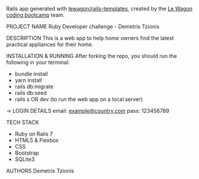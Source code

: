 Rails app generated with [lewagon/rails-templates](https://github.com/lewagon/rails-templates), created by the [Le Wagon coding bootcamp](https://www.lewagon.com) team.

PROJECT NAME
Ruby Developer challenge - Demetris Tzionis

DESCRIPTION
This is a web app to help home owners find the latest practical appliances for their home.

INSTALLATION & RUNNING
After forking the repo, you should run the following in your terminal:
- bundle install
- yarn install
- rails db:migrate
- rails db:seed
- rails s OR dev (to run the web app on a local server)

-> LOGIN DETAILS
email: example@country.com
pass: 123456789

TECH STACK
- Ruby on Rails 7
- HTML5 & Flexbox
- CSS
- Bootstrap
- SQLite3

AUTHORS
Demetris Tzionis
